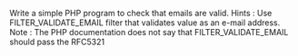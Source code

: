 Write a simple PHP program to check that emails are valid.
Hints : Use FILTER_VALIDATE_EMAIL filter that validates value as an e-mail address.
Note : The PHP documentation does not say that FILTER_VALIDATE_EMAIL should pass the
RFC5321
